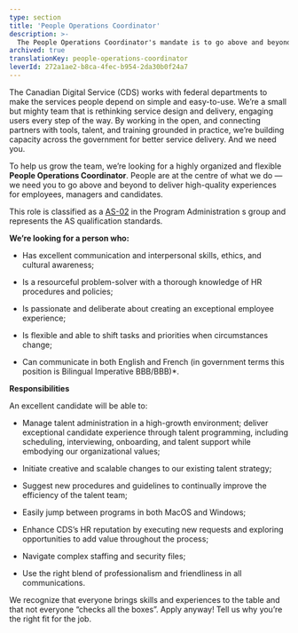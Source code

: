 ```yaml
---
type: section
title: 'People Operations Coordinator'
description: >-
  The People Operations Coordinator's mandate is to go above and beyond to deliver high-quality experiences for employees, managers and candidates.
archived: true
translationKey: people-operations-coordinator
leverId: 272a1ae2-b8ca-4fec-b954-2da30b0f24a7
---
```


The Canadian Digital Service (CDS) works with federal departments to make the services people depend on simple and easy-to-use. We’re a small but mighty team that is rethinking service design and delivery, engaging users every step of the way. By working in the open, and connecting partners with tools, talent, and training grounded in practice, we’re building capacity across the government for better service delivery. And we need you.

To help us grow the team, we’re looking for a highly organized and flexible **People Operations Coordinator**. People are at the centre of what we do — we need you to go above and beyond to deliver high-quality experiences for employees, managers and candidates.

This role is classified as a [AS-02](https://www.tbs-sct.gc.ca/agreements-conventions/view-visualiser-eng.aspx?id=15#toc24156224157) in the Program Administration s group and represents the AS qualification standards. 

**We’re looking for a person who:**

- Has excellent communication and interpersonal skills, ethics, and cultural awareness;

- Is a resourceful problem-solver with a thorough knowledge of HR procedures and policies;

- Is passionate and deliberate about creating an exceptional employee experience;

- Is flexible and able to shift tasks and priorities when circumstances change;

- Can communicate in both English and French (in government terms this position is Bilingual Imperative BBB/BBB)*.

**Responsibilities**

An excellent candidate will be able to:

- Manage talent administration in a high-growth environment;
deliver exceptional candidate experience through talent programming, including scheduling, interviewing, onboarding, and talent support while embodying our organizational values;

- Initiate creative and scalable changes to our existing talent strategy;

- Suggest new procedures and guidelines to continually improve the efficiency of the talent team;

- Easily jump between programs in both MacOS and Windows;

- Enhance CDS’s HR reputation by executing new requests and exploring opportunities to add value throughout the process;

- Navigate complex staffing and security files;

- Use the right blend of professionalism and friendliness in all communications.


We recognize that everyone brings skills and experiences to the table and that not everyone “checks all the boxes”. Apply anyway! Tell us why you’re the right fit for the job.
